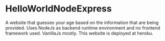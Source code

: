 # HelloWorldNodeExpress
A website that guesses your age based on the information that are being provided. Uses NodeJs as backend runtime environment and no frontend framework used. VanillaJs mostly.
This website is deployed at heroku.